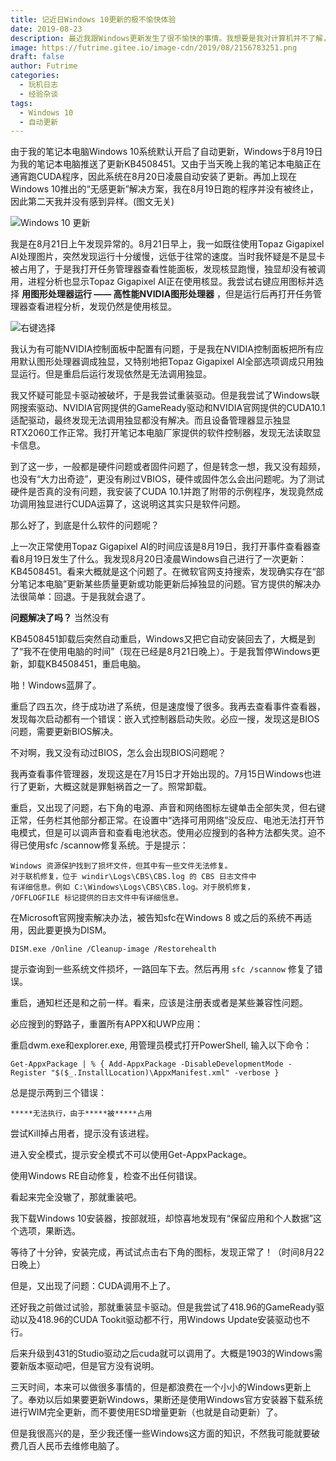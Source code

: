 ```yaml
---
title: 记近日Windows 10更新的极不愉快体验
date: 2019-08-23
description: 最近我跟Windows更新发生了很不愉快的事情。我想要是我对计算机并不了解，恐怕我就要把这台笔记本电脑电脑搬去电脑城花几百人民币处理了吧。即使我对Windows 10系统有一定的了解，我仍然是花了3天（8月19日~8月22日）才把系统弄好。
image: https://futrime.gitee.io/image-cdn/2019/08/2156783251.png
draft: false
author: Futrime
categories:
  - 玩机日志
  - 经验杂谈
tags:
  - Windows 10
  - 自动更新
---
```


由于我的笔记本电脑Windows 10系统默认开启了自动更新，Windows于8月19日为我的笔记本电脑推送了更新KB4508451。又由于当天晚上我的笔记本电脑正在通宵跑CUDA程序，因此系统在8月20日凌晨自动安装了更新。再加上现在Windows 10推出的“无感更新”解决方案，我在8月19日跑的程序并没有被终止，因此第二天我并没有感到异样。(图文无关)

![Windows 10 更新][2]

我是在8月21日上午发现异常的。8月21日早上，我一如既往使用Topaz Gigapixel AI处理图片，突然发现运行十分缓慢，远低于往常的速度。当时我怀疑是不是显卡被占用了，于是我打开任务管理器查看性能面板，发现核显跑慢，独显却没有被调用，进程分析也显示Topaz Gigapixel AI正在使用核显。我尝试右键应用图标并选择 **用图形处理器运行 —— 高性能NVIDIA图形处理器** ，但是运行后再打开任务管理器查看进程分析，发现仍然是使用核显。

![右键选择][3]

我认为有可能NVIDIA控制面板中配置有问题，于是我在NVIDIA控制面板把所有应用默认图形处理器调成独显，又特别地把Topaz Gigapixel AI全部选项调成只用独显运行。但是重启后运行发现依然是无法调用独显。

我又怀疑可能显卡驱动被破坏，于是我尝试重装驱动。但是我尝试了Windows联网搜索驱动、NVIDIA官网提供的GameReady驱动和NVIDIA官网提供的CUDA10.1适配驱动，最终发现无法调用独显都没有解决。而且设备管理器显示独显RTX2060工作正常。我打开笔记本电脑厂家提供的软件控制器，发现无法读取显卡信息。

到了这一步，一般都是硬件问题或者固件问题了，但是转念一想，我又没有超频，也没有“大力出奇迹”，更没有刷过VBIOS，硬件或固件怎么会出问题呢。为了测试硬件是否真的没有问题，我安装了CUDA 10.1并跑了附带的示例程序，发现竟然成功调用独显进行CUDA运算了，这说明这其实只是软件问题。

那么好了，到底是什么软件的问题呢？

上一次正常使用Topaz Gigapixel AI的时间应该是8月19日，我打开事件查看器查看8月19日发生了什么。我发现8月20日凌晨Windows自己进行了一次更新：KB4508451。看来大概就是这个问题了。在微软官网支持搜索，发现确实存在“部分笔记本电脑”更新某些质量更新或功能更新后掉独显的问题。官方提供的解决办法很简单：回退。于是我就会退了。

**问题解决了吗？** 当然没有

KB4508451卸载后突然自动重启，Windows又把它自动安装回去了，大概是到了“我不在使用电脑的时间”（现在已经是8月21日晚上）。于是我暂停Windows更新，卸载KB4508451，重启电脑。

啪！Windows蓝屏了。

重启了四五次，终于成功进了系统，但是速度慢了很多。我再去查看事件查看器，发现每次启动都有一个错误：嵌入式控制器启动失败。必应一搜，发现这是BIOS问题，需要更新BIOS解决。

不对啊，我又没有动过BIOS，怎么会出现BIOS问题呢？

我再查看事件管理器，发现这是在7月15日才开始出现的。7月15日Windows也进行了更新，大概这就是罪魁祸首之一了。照常卸载。

重启，又出现了问题，右下角的电源、声音和网络图标左键单击全部失灵，但右键正常，任务栏其他部分都正常。在设置中“选择可用网络”没反应、电池无法打开节电模式，但是可以调声音和查看电池状态。使用必应搜到的各种方法都失灵。迫不得已使用sfc /scannow修复系统。于是提示：

    Windows 资源保护找到了损坏文件，但其中有一些文件无法修复。
    对于联机修复，位于 windir\Logs\CBS\CBS.log 的 CBS 日志文件中
    有详细信息。例如 C:\Windows\Logs\CBS\CBS.log。对于脱机修复，
    /OFFLOGFILE 标记提供的日志文件中有详细信息。

在Microsoft官网搜索解决办法，被告知sfc在Windows 8 或之后的系统不再适用，因此要更换为DISM。

    DISM.exe /Online /Cleanup-image /Restorehealth

提示查询到一些系统文件损坏，一路回车下去。然后再用 `sfc /scannow` 修复了错误。

重启，通知栏还是和之前一样。看来，应该是注册表或者是某些兼容性问题。

必应搜到的野路子，重置所有APPX和UWP应用：

重启dwm.exe和explorer.exe,
用管理员模式打开PowerShell,
输入以下命令：

    Get-AppxPackage | % { Add-AppxPackage -DisableDevelopmentMode -Register "$($_.InstallLocation)\AppxManifest.xml" -verbose }

总是提示两到三个错误：

    *****无法执行，由于*****被*****占用

尝试Kill掉占用者，提示没有该进程。

进入安全模式，提示安全模式不可以使用Get-AppxPackage。

使用Windows RE自动修复，检查不出任何错误。

看起来完全没辙了，那就重装吧。

我下载Windows 10安装器，按部就班，却惊喜地发现有“保留应用和个人数据”这个选项，果断选。

等待了十分钟，安装完成，再试试点击右下角的图标，发现正常了！（时间8月22日晚上）

但是，又出现了问题：CUDA调用不上了。

还好我之前做过试验，那就重装显卡驱动。但是我尝试了418.96的GameReady驱动以及418.96的CUDA Tookit驱动都不行，用Windows Update安装驱动也不行。

后来升级到431的Studio驱动之后cuda就可以调用了。大概是1903的Windows需要新版本驱动吧，但是官方没有说明。

三天时间，本来可以做很多事情的，但是都浪费在一个小小的Windows更新上了。奉劝以后如果要更新Windows，果断还是使用Windows官方安装器下载系统进行WIM完全更新，而不要使用ESD增量更新（也就是自动更新）了。

但是我很高兴的是，至少我还懂一些Windows这方面的知识，不然我可能就要破费几百人民币去维修电脑了。

  [2]: https://futrime.gitee.io/image-cdn/2019/08/2931084241.jpg
  [3]: https://futrime.gitee.io/image-cdn/2019/08/4194634398.png
